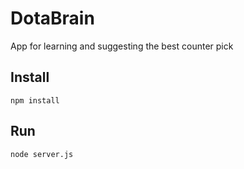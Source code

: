 # DotaBrain

App for learning and suggesting the best counter pick

## Install

```
npm install
```

## Run

```
node server.js
```

